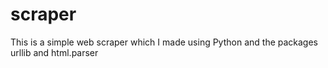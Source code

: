 # scraper
This is a simple web scraper which I made using Python and the packages urllib and html.parser
